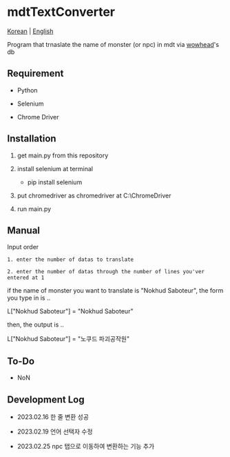# mdtTextConverter

[Korean](./README.md) | [English](./README-en_EN.md)

Program that trnaslate the name of monster (or npc) in mdt via [wowhead](https://www.wowhead.com)'s db

## Requirement

- Python

- Selenium

- Chrome Driver

## Installation

1. get main.py from this repository

2. install selenium at terminal

   - pip install selenium

3. put chromedriver as chromedriver at C:\ChromeDriver

4. run main.py

## Manual

Input order

    1. enter the number of datas to translate

    2. enter the number of datas through the number of lines you'ver entered at 1

if the name of monster you want to translate is "Nokhud Saboteur", the form you type in is ..

L["Nokhud Saboteur"] = "Nokhud Saboteur"

then, the output is ..

L["Nokhud Saboteur"] = "노쿠드 파괴공작원"

## To-Do

- NoN

## Development Log

- 2023.02.16 한 줄 변환 성공

- 2023.02.19 언어 선택자 수정

- 2023.02.25 npc 탭으로 이동하여 변환하는 기능 추가
